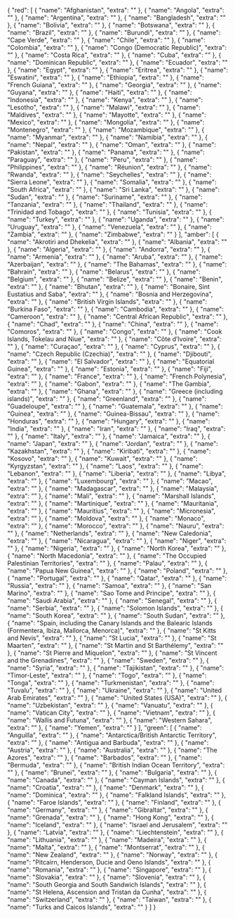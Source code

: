 {
	"red": [
		{
			"name": "Afghanistan",
			"extra": ""
		},
		{
			"name": "Angola",
			"extra": ""
		},
		{
			"name": "Argentina",
			"extra": ""
		},
		{
			"name": "Bangladesh",
			"extra": ""
		},
		{
			"name": "Bolivia",
			"extra": ""
		},
		{
			"name": "Botswana",
			"extra": ""
		},
		{
			"name": "Brazil",
			"extra": ""
		},
		{
			"name": "Burundi",
			"extra": ""
		},
		{
			"name": "Cape Verde",
			"extra": ""
		},
		{
			"name": "Chile",
			"extra": ""
		},
		{
			"name": "Colombia",
			"extra": ""
		},
		{
			"name": "Congo (Democratic Republic)",
			"extra": ""
		},
		{
			"name": "Costa Rica",
			"extra": ""
		},
		{
			"name": "Cuba",
			"extra": ""
		},
		{
			"name": "Dominican Republic",
			"extra": ""
		},
		{
			"name": "Ecuador",
			"extra": ""
		},
		{
			"name": "Egypt",
			"extra": ""
		},
		{
			"name": "Eritrea",
			"extra": ""
		},
		{
			"name": "Eswatini",
			"extra": ""
		},
		{
			"name": "Ethiopia",
			"extra": ""
		},
		{
			"name": "French Guiana",
			"extra": ""
		},
		{
			"name": "Georgia",
			"extra": ""
		},
		{
			"name": "Guyana",
			"extra": ""
		},
		{
			"name": "Haiti",
			"extra": ""
		},
		{
			"name": "Indonesia",
			"extra": ""
		},
		{
			"name": "Kenya",
			"extra": ""
		},
		{
			"name": "Lesotho",
			"extra": ""
		},
		{
			"name": "Malawi",
			"extra": ""
		},
		{
			"name": "Maldives",
			"extra": ""
		},
		{
			"name": "Mayotte",
			"extra": ""
		},
		{
			"name": "Mexico",
			"extra": ""
		},
		{
			"name": "Mongolia",
			"extra": ""
		},
		{
			"name": "Montenegro",
			"extra": ""
		},
		{
			"name": "Mozambique",
			"extra": ""
		},
		{
			"name": "Myanmar",
			"extra": ""
		},
		{
			"name": "Namibia",
			"extra": ""
		},
		{
			"name": "Nepal",
			"extra": ""
		},
		{
			"name": "Oman",
			"extra": ""
		},
		{
			"name": "Pakistan",
			"extra": ""
		},
		{
			"name": "Panama",
			"extra": ""
		},
		{
			"name": "Paraguay",
			"extra": ""
		},
		{
			"name": "Peru",
			"extra": ""
		},
		{
			"name": "Philippines",
			"extra": ""
		},
		{
			"name": "Réunion",
			"extra": ""
		},
		{
			"name": "Rwanda",
			"extra": ""
		},
		{
			"name": "Seychelles",
			"extra": ""
		},
		{
			"name": "Sierra Leone",
			"extra": ""
		},
		{
			"name": "Somalia",
			"extra": ""
		},
		{
			"name": "South Africa",
			"extra": ""
		},
		{
			"name": "Sri Lanka",
			"extra": ""
		},
		{
			"name": "Sudan",
			"extra": ""
		},
		{
			"name": "Suriname",
			"extra": ""
		},
		{
			"name": "Tanzania",
			"extra": ""
		},
		{
			"name": "Thailand",
			"extra": ""
		},
		{
			"name": "Trinidad and Tobago",
			"extra": ""
		},
		{
			"name": "Tunisia",
			"extra": ""
		},
		{
			"name": "Turkey",
			"extra": ""
		},
		{
			"name": "Uganda",
			"extra": ""
		},
		{
			"name": "Uruguay",
			"extra": ""
		},
		{
			"name": "Venezuela",
			"extra": ""
		},
		{
			"name": "Zambia",
			"extra": ""
		},
		{
			"name": "Zimbabwe",
			"extra": ""
		}
	],
	"amber": [
		{
			"name": "Akrotiri and Dhekelia",
			"extra": ""
		},
		{
			"name": "Albania",
			"extra": ""
		},
		{
			"name": "Algeria",
			"extra": ""
		},
		{
			"name": "Andorra",
			"extra": ""
		},
		{
			"name": "Armenia",
			"extra": ""
		},
		{
			"name": "Aruba",
			"extra": ""
		},
		{
			"name": "Azerbaijan",
			"extra": ""
		},
		{
			"name": "The Bahamas",
			"extra": ""
		},
		{
			"name": "Bahrain",
			"extra": ""
		},
		{
			"name": "Belarus",
			"extra": ""
		},
		{
			"name": "Belgium",
			"extra": ""
		},
		{
			"name": "Belize",
			"extra": ""
		},
		{
			"name": "Benin",
			"extra": ""
		},
		{
			"name": "Bhutan",
			"extra": ""
		},
		{
			"name": "Bonaire, Sint Eustatius and Saba",
			"extra": ""
		},
		{
			"name": "Bosnia and Herzegovina",
			"extra": ""
		},
		{
			"name": "British Virgin Islands",
			"extra": ""
		},
		{
			"name": "Burkina Faso",
			"extra": ""
		},
		{
			"name": "Cambodia",
			"extra": ""
		},
		{
			"name": "Cameroon",
			"extra": ""
		},
		{
			"name": "Central African Republic",
			"extra": ""
		},
		{
			"name": "Chad",
			"extra": ""
		},
		{
			"name": "China",
			"extra": ""
		},
		{
			"name": "Comoros",
			"extra": ""
		},
		{
			"name": "Congo",
			"extra": ""
		},
		{
			"name": "Cook Islands, Tokelau and Niue",
			"extra": ""
		},
		{
			"name": "Côte d’Ivoire",
			"extra": ""
		},
		{
			"name": "Curaçao",
			"extra": ""
		},
		{
			"name": "Cyprus",
			"extra": ""
		},
		{
			"name": "Czech Republic (Czechia)",
			"extra": ""
		},
		{
			"name": "Djibouti",
			"extra": ""
		},
		{
			"name": "El Salvador",
			"extra": ""
		},
		{
			"name": "Equatorial Guinea",
			"extra": ""
		},
		{
			"name": "Estonia",
			"extra": ""
		},
		{
			"name": "Fiji",
			"extra": ""
		},
		{
			"name": "France",
			"extra": ""
		},
		{
			"name": "French Polynesia",
			"extra": ""
		},
		{
			"name": "Gabon",
			"extra": ""
		},
		{
			"name": "The Gambia",
			"extra": ""
		},
		{
			"name": "Ghana",
			"extra": ""
		},
		{
			"name": "Greece (including islands)",
			"extra": ""
		},
		{
			"name": "Greenland",
			"extra": ""
		},
		{
			"name": "Guadeloupe",
			"extra": ""
		},
		{
			"name": "Guatemala",
			"extra": ""
		},
		{
			"name": "Guinea",
			"extra": ""
		},
		{
			"name": "Guinea-Bissau",
			"extra": ""
		},
		{
			"name": "Honduras",
			"extra": ""
		},
		{
			"name": "Hungary",
			"extra": ""
		},
		{
			"name": "India",
			"extra": ""
		},
		{
			"name": "Iran",
			"extra": ""
		},
		{
			"name": "Iraq",
			"extra": ""
		},
		{
			"name": "Italy",
			"extra": ""
		},
		{
			"name": "Jamaica",
			"extra": ""
		},
		{
			"name": "Japan",
			"extra": ""
		},
		{
			"name": "Jordan",
			"extra": ""
		},
		{
			"name": "Kazakhstan",
			"extra": ""
		},
		{
			"name": "Kiribati",
			"extra": ""
		},
		{
			"name": "Kosovo",
			"extra": ""
		},
		{
			"name": "Kuwait",
			"extra": ""
		},
		{
			"name": "Kyrgyzstan",
			"extra": ""
		},
		{
			"name": "Laos",
			"extra": ""
		},
		{
			"name": "Lebanon",
			"extra": ""
		},
		{
			"name": "Liberia",
			"extra": ""
		},
		{
			"name": "Libya",
			"extra": ""
		},
		{
			"name": "Luxembourg",
			"extra": ""
		},
		{
			"name": "Macao",
			"extra": ""
		},
		{
			"name": "Madagascar",
			"extra": ""
		},
		{
			"name": "Malaysia",
			"extra": ""
		},
		{
			"name": "Mali",
			"extra": ""
		},
		{
			"name": "Marshall Islands",
			"extra": ""
		},
		{
			"name": "Martinique",
			"extra": ""
		},
		{
			"name": "Mauritania",
			"extra": ""
		},
		{
			"name": "Mauritius",
			"extra": ""
		},
		{
			"name": "Micronesia",
			"extra": ""
		},
		{
			"name": "Moldova",
			"extra": ""
		},
		{
			"name": "Monaco",
			"extra": ""
		},
		{
			"name": "Morocco",
			"extra": ""
		},
		{
			"name": "Nauru",
			"extra": ""
		},
		{
			"name": "Netherlands",
			"extra": ""
		},
		{
			"name": "New Caledonia",
			"extra": ""
		},
		{
			"name": "Nicaragua",
			"extra": ""
		},
		{
			"name": "Niger",
			"extra": ""
		},
		{
			"name": "Nigeria",
			"extra": ""
		},
		{
			"name": "North Korea",
			"extra": ""
		},
		{
			"name": "North Macedonia",
			"extra": ""
		},
		{
			"name": "The Occupied Palestinian Territories",
			"extra": ""
		},
		{
			"name": "Palau",
			"extra": ""
		},
		{
			"name": "Papua New Guinea",
			"extra": ""
		},
		{
			"name": "Poland",
			"extra": ""
		},
		{
			"name": "Portugal",
			"extra": ""
		},
		{
			"name": "Qatar",
			"extra": ""
		},
		{
			"name": "Russia",
			"extra": ""
		},
		{
			"name": "Samoa",
			"extra": ""
		},
		{
			"name": "San Marino",
			"extra": ""
		},
		{
			"name": "Sao Tome and Principe",
			"extra": ""
		},
		{
			"name": "Saudi Arabia",
			"extra": ""
		},
		{
			"name": "Senegal",
			"extra": ""
		},
		{
			"name": "Serbia",
			"extra": ""
		},
		{
			"name": "Solomon Islands",
			"extra": ""
		},
		{
			"name": "South Korea",
			"extra": ""
		},
		{
			"name": "South Sudan",
			"extra": ""
		},
		{
			"name": "Spain, including the Canary Islands and the Balearic Islands (Formentera, Ibiza, Mallorca, Menorca)",
			"extra": ""
		},
		{
			"name": "St Kitts and Nevis",
			"extra": ""
		},
		{
			"name": "St Lucia",
			"extra": ""
		},
		{
			"name": "St Maarten",
			"extra": ""
		},
		{
			"name": "St Martin and St Barthélemy",
			"extra": ""
		},
		{
			"name": "St Pierre and Miquelon",
			"extra": ""
		},
		{
			"name": "St Vincent and the Grenadines",
			"extra": ""
		},
		{
			"name": "Sweden",
			"extra": ""
		},
		{
			"name": "Syria",
			"extra": ""
		},
		{
			"name": "Tajikistan",
			"extra": ""
		},
		{
			"name": "Timor-Leste",
			"extra": ""
		},
		{
			"name": "Togo",
			"extra": ""
		},
		{
			"name": "Tonga",
			"extra": ""
		},
		{
			"name": "Turkmenistan",
			"extra": ""
		},
		{
			"name": "Tuvalu",
			"extra": ""
		},
		{
			"name": "Ukraine",
			"extra": ""
		},
		{
			"name": "United Arab Emirates",
			"extra": ""
		},
		{
			"name": "United States (USA)",
			"extra": ""
		},
		{
			"name": "Uzbekistan",
			"extra": ""
		},
		{
			"name": "Vanuatu",
			"extra": ""
		},
		{
			"name": "Vatican City",
			"extra": ""
		},
		{
			"name": "Vietnam",
			"extra": ""
		},
		{
			"name": "Wallis and Futuna",
			"extra": ""
		},
		{
			"name": "Western Sahara",
			"extra": ""
		},
		{
			"name": "Yemen",
			"extra": ""
		}
	],
	"green": [
		{
			"name": "Anguilla",
			"extra": ""
		},
		{
			"name": "Antarctica/British Antarctic Territory",
			"extra": ""
		},
		{
			"name": "Antigua and Barbuda",
			"extra": ""
		},
		{
			"name": "Austria",
			"extra": ""
		},
		{
			"name": "Australia",
			"extra": ""
		},
		{
			"name": "The Azores",
			"extra": ""
		},
		{
			"name": "Barbados",
			"extra": ""
		},
		{
			"name": "Bermuda",
			"extra": ""
		},
		{
			"name": "British Indian Ocean Territory",
			"extra": ""
		},
		{
			"name": "Brunei",
			"extra": ""
		},
		{
			"name": "Bulgaria",
			"extra": ""
		},
		{
			"name": "Canada",
			"extra": ""
		},
		{
			"name": "Cayman Islands",
			"extra": ""
		},
		{
			"name": "Croatia",
			"extra": ""
		},
		{
			"name": "Denmark",
			"extra": ""
		},
		{
			"name": "Dominica",
			"extra": ""
		},
		{
			"name": "Falkland Islands",
			"extra": ""
		},
		{
			"name": "Faroe Islands",
			"extra": ""
		},
		{
			"name": "Finland",
			"extra": ""
		},
		{
			"name": "Germany",
			"extra": ""
		},
		{
			"name": "Gibraltar",
			"extra": ""
		},
		{
			"name": "Grenada",
			"extra": ""
		},
		{
			"name": "Hong Kong",
			"extra": ""
		},
		{
			"name": "Iceland",
			"extra": ""
		},
		{
			"name": "Israel and Jerusalem",
			"extra": ""
		},
		{
			"name": "Latvia",
			"extra": ""
		},
		{
			"name": "Liechtenstein",
			"extra": ""
		},
		{
			"name": "Lithuania",
			"extra": ""
		},
		{
			"name": "Madeira",
			"extra": ""
		},
		{
			"name": "Malta",
			"extra": ""
		},
		{
			"name": "Montserrat",
			"extra": ""
		},
		{
			"name": "New Zealand",
			"extra": ""
		},
		{
			"name": "Norway",
			"extra": ""
		},
		{
			"name": "Pitcairn, Henderson, Ducie and Oeno Islands",
			"extra": ""
		},
		{
			"name": "Romania",
			"extra": ""
		},
		{
			"name": "Singapore",
			"extra": ""
		},
		{
			"name": "Slovakia",
			"extra": ""
		},
		{
			"name": "Slovenia",
			"extra": ""
		},
		{
			"name": "South Georgia and South Sandwich Islands",
			"extra": ""
		},
		{
			"name": "St Helena, Ascension and Tristan da Cunha",
			"extra": ""
		},
		{
			"name": "Switzerland",
			"extra": ""
		},
		{
			"name": "Taiwan",
			"extra": ""
		},
		{
			"name": "Turks and Caicos Islands",
			"extra": ""
		}
	]
}